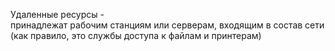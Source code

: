 Удаленные ресурсы - принадлежат рабочим станциям или серверам, входящим в состав сети
(как правило, это службы доступа к файлам и принтерам)
